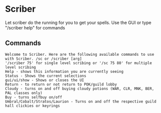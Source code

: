 # Scriber
Let scriber do the running for you to get your spells.
Use the GUI or type "/scriber help" for commands

## Commands
	Welcome to Scriber. Here are the following available commands to use with Scriber. /sc or /scriber [arg]
	'/scriber 75' for single level scribing or '/sc 75 80' for multiple level scribing
	Help - shows this information you are currently seeing
	Status - Shows the current selections
	gui/ui/show - Shows or closes the UI
	Return - to return or not return to POK/guild lobby
	Cloudy - turns on and off buying cloudy potions (WAR, CLR, MNK, BER, PAL classes only)
	Buy - turns selfbuy on/off
	Umbral/Cobalt/Stratos/Laurion - Turns on and off the respective guild hall clickies or keyrings
